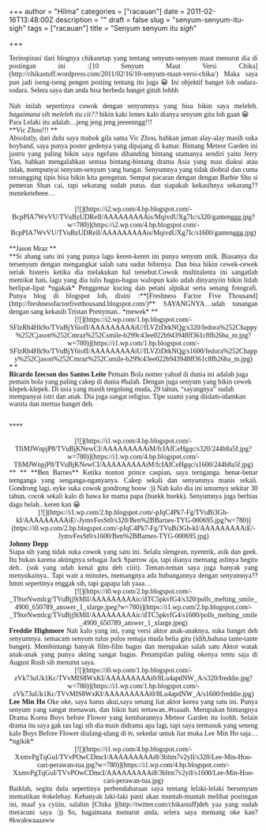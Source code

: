 +++
author = "Hilma"
categories = ["racauan"]
date = 2011-02-16T13:48:00Z
description = ""
draft = false
slug = "senyum-senyum-itu-sigh"
tags = ["racauan"]
title = "Senyum senyum itu *sigh*"

+++

<div style="text-align: justify; font-family: verdana;"><span style=";font-family: verdana; font-size: 100%;">Terinspirasi dari blognya chikasetap yang tentang senyum-senyum maut menurut dia di postingan ini :</span><span style="font-size: 100%;">[10 Senyum Maut Versi Chika](http://chikastuff.wordpress.com/2011/02/16/10-senyum-maut-versi-chika/)</span><span style=";font-family: verdana; font-size: 100%;"> Maka saya pun jadi iseng-iseng pengen posting tentang itu juga 😀 Ini objektif banget loh sodara-sodara. Selera saya dan anda bisa berbeda banget gituh lohhh</span></div><div style="text-align: justify; font-family: verdana;"><span style="font-size: 100%;"> </span></div><div style="text-align: justify; font-family: verdana;"><span style="font-size: 100%;">Nah inilah sepertinya cowok dengan senyumnya yang bisa bikin saya meleleh. <span style="font-style: italic;">bagaimana sih meleleh itu cit??</span> bikin kaki lemes kalo dianya senyum gitu loh gaan 😀</span></div><div style="text-align: justify; font-family: verdana;"><span style="font-size: 100%;"><span style="font-size: 100%;">  
 Para Lelaki itu adalah…jeng jeng jeng jeeeenngg!!!</span></span> </div><div style="text-align: justify; font-family: verdana;"><span style="font-size: 100%;">**Vic Zhou!!! **</span></div><div style="text-align: justify; font-family: verdana;"><span style="font-size: 100%;">Absolutly, dari dulu saya mabok gila sama Vic Zhou, bahkan jaman alay-alay masih suka boyband, saya punya poster gedenya yang dipajang di kamar. Bintang Meteor Garden ini justru yang paling bikin saya ngefans dibanding bintang utamanya sendiri yaitu Jerry Yan, bahkan mengalahkan semua bintang-bintang drama Asia yang mau diakui atau tidak, mempunyai senyum-senyum yang hangat. Senyumnya yang tidak diobral dan cuma tersungging tipis bisa bikin kita geregetan.  
 Sempat pacaran dengan dengan Barbie Shu si pemeran Shan cai, tapi sekarang sudah putus. dan siapakah kekasihnya sekarang?? meneketeheee…  
</span></div><div style="text-align: justify; font-family: verdana;"><span style="font-size: 100%;"> </span></div><div style="text-align: center; font-family: verdana;"><span style="font-size: 100%;">[![](https://i2.wp.com/4.bp.blogspot.com/-BcpPIA7WvVU/TVuBzUDRelI/AAAAAAAAAis/MqivdUXg7Ic/s320/gantenggg.jpg?w=780)](https://i2.wp.com/4.bp.blogspot.com/-BcpPIA7WvVU/TVuBzUDRelI/AAAAAAAAAis/MqivdUXg7Ic/s1600/gantenggg.jpg)</span></div><div style="text-align: justify; font-family: verdana;"><span style="font-size: 100%;"> </span></div><div style="text-align: justify; font-family: verdana;"><span style=";font-family: verdana; font-size: 100%;">**Jason Mraz **</span></div><div style="text-align: justify; font-family: verdana;"><span style="font-size: 100%;">**<span class="Apple-style-span" style="font-weight: normal;">Si abang satu ini yang punya lagu keren-keren ini punya senyum unik. Biasanya dia tersenyum dengan mengangkat salah satu sudut bibirnya. Dan bisa bikin cewek-cewek teriak histeris ketika dia melakukan hal tersebut.Cowok multitalenta ini sangatlah memikat hati, lagu yang dia tulis bagus-bagus walopun kalo udah dinyanyiin bikin lidah berlipat-lipat *ngakak*  
 Penggemar kucing dan petani alpukat serta senang fotografi. Punya blog di blogspot loh, disini :</span>**[Freshness Factor Five Thousand](http://freshnessfactorfivethousand.blogspot.com/)</span><span style="font-size: 100%;">**<span class="Apple-style-span" style="font-weight: normal;">  
 SAYANGNYA…udah tunangan dengan sang kekasih Tristan Prettyman.. *mewek*  
</span>**</span></div><div style="text-align: justify; font-family: verdana;"><div style="text-align: center;">[![](https://i2.wp.com/1.bp.blogspot.com/-SFlzRh4Hk9o/TVuBjY6iofI/AAAAAAAAAiU/fLVZtDrkNQg/s320/fedora%252Chappy%252Cjason%252Cmraz%252Csmile-b299c43ee022b943948ff361c8fb26ba_m.jpg?w=780)](https://i1.wp.com/1.bp.blogspot.com/-SFlzRh4Hk9o/TVuBjY6iofI/AAAAAAAAAiU/fLVZtDrkNQg/s1600/fedora%252Chappy%252Cjason%252Cmraz%252Csmile-b299c43ee022b943948ff361c8fb26ba_m.jpg)</div><div style="text-align: center;"></div><div style="text-align: left;"><span class="Apple-style-span" style="line-height: 15px;">* *</span></div><div style="text-align: left;"><span class="Apple-style-span"><span class="Apple-style-span" style="line-height: 15px;"><span style="font-weight: bold;">Ricardo Izecson dos Santos Leite</span>  
 Pemain Bola nomer yahud di dunia ini adalah juga pemain bola yang paling cakep di dunia #halah. Dengan juga senyum yang bikin cewek klepek-klepek. Di usia yang masih tergolong muda, 29 tahun, “sayangnya” sudah mempunyai istri dan anak. Dia juga sangat religius. Tipe suami yang diidam-idamkan wanita dan mertua banget deh.</span></span></div> 

<span style="font-size: 100%;">****  
</span>

<div style="text-align: center;"><span style="font-size: 100%;">[![](https://i1.wp.com/4.bp.blogspot.com/-TfiMJWnpjP8/TVuBjKNewCI/AAAAAAAAAiM/fcIAfCeHgqc/s320/244b8a5f.jpg?w=780)](https://i1.wp.com/4.bp.blogspot.com/-TfiMJWnpjP8/TVuBjKNewCI/AAAAAAAAAiM/fcIAfCeHgqc/s1600/244b8a5f.jpg)  
</span></div><span style="font-size: 100%;">**  
**  
**Ben Barnes**  
 Ketika nonton prince caspian, saya ternganga. benar-benar ternganga yang senganga-nganyanya. Cakep sekali dan senyumnya manis sekali. Gondrong lagi, eyke suka cowok gondrong boow :)) Nah kalo dia ini umurnya sekitar 30 tahun, cocok sekali kalo di bawa ke mama papa (huekk huekk). Senyumnya juga berhias dagu belah.. keren kan 😀  
</span>

<div style="text-align: center;"><span style="font-size: 100%;">[![](https://i1.wp.com/2.bp.blogspot.com/-pJqC4Pk7-Fg/TVuBi3Gh-kI/AAAAAAAAAiE/-JymvFesSt0/s320/Ben%2BBarnes-TYG-000695.jpg?w=780)](https://i0.wp.com/2.bp.blogspot.com/-pJqC4Pk7-Fg/TVuBi3Gh-kI/AAAAAAAAAiE/-JymvFesSt0/s1600/Ben%2BBarnes-TYG-000695.jpg)  
</span></div><span style="font-size: 100%;">  
</span><span style="font-size: 100%;">  
</span>

<div style="font-weight: bold;"><span style="font-size: 100%;">Johnny Depp</span></div><span style="font-size: 100%;">Siapa sih yang tidak suka cowok yang satu ini. Selalu slengean, nyentrik, asik dan geek. Itu bukan karena aktingnya sebagai Jack Sparrow aja, tapi dianya memang aslinya begitu deh.. (sok yang udah kenal gitu deh ciiit). Teman-teman saya juga banyak yang menyukainya..  
 Tapi wait a minutes, memangnya ada hubungannya dengan senyumnya?? hmm sepertinya enggak sih, tapi gapapa lah yaaa…</span>

<div style="text-align: center;"><span style="font-size: 100%;">[![](https://i0.wp.com/2.bp.blogspot.com/-_T9xeNwmlcg/TVuBjj9iMlI/AAAAAAAAAic/iITC5pkvfG4/s320/polls_melting_smile_4900_650789_answer_1_xlarge.jpeg?w=780)](https://i1.wp.com/2.bp.blogspot.com/-_T9xeNwmlcg/TVuBjj9iMlI/AAAAAAAAAic/iITC5pkvfG4/s1600/polls_melting_smile_4900_650789_answer_1_xlarge.jpeg)  
</span></div><span style="font-size: 100%;">  
</span><span style="font-weight: bold; font-size: 100%;">Freddie Highmore</span><span style="font-size: 100%;">  
 Nah kalo yang ini, yang versi aktor anak-anaknya, suka banget deh senyumnya. semacam senyum tulus polos remaja muda belia gitu (idih,bahasa tante-tante banget). Membintangi banyak film-film bagus dan merupakan salah satu Aktor watak anak-anak yang punya akting sangat bagus. Penampilan paling okenya tentu saja di August Rush sih menurut saya.</span>

<div style="text-align: center;"><span style="font-size: 100%;">[![](https://i0.wp.com/1.bp.blogspot.com/-zVk73uUk1Kc/TVvMIS8WxKI/AAAAAAAAAi0/8Lu4apdNW_A/s320/freddie.jpg?w=780)](https://i1.wp.com/1.bp.blogspot.com/-zVk73uUk1Kc/TVvMIS8WxKI/AAAAAAAAAi0/8Lu4apdNW_A/s1600/freddie.jpg)  
</span></div><span style="font-weight: bold; font-size: 100%;">Lee Min Ho</span><span style="font-size: 100%;">  
 Oke oke, saya harus akui,saya senang liat aktor korea yang satu ini. Punya senyum yang sangat menawan, dan bikin hati tertawan..#tsaaah. Merupakan bintangnya Drama Korea Boys before Flower yang kembarannya Meteor Garden itu loohh. Selain drama itu saya gak tau lagi sih dia main didrama apa lagi, tapi saya termasuk yang seneng kalo Boys Before Flower diulang-ulang di tv, sekedar untuk liat muka Lee Min Ho saja… *ngikik*  
</span>

<div style="text-align: center;"><span style="font-size: 100%;">[![](https://i1.wp.com/4.bp.blogspot.com/-XxmvPgTqGuI/TVvPOwCDmcI/AAAAAAAAAi8/3bltm7v2ylI/s320/Lee-Min-Hoo-cari-perawan-tua.jpg?w=780)](https://i1.wp.com/4.bp.blogspot.com/-XxmvPgTqGuI/TVvPOwCDmcI/AAAAAAAAAi8/3bltm7v2ylI/s1600/Lee-Min-Hoo-cari-perawan-tua.jpg)  
</span></div><span style="font-size: 100%;">  
 Baiklah, segitu dulu sepertinya perbendaharaan saya tentang lelaki-lelaki bersenyum mematikan #okelebay. Kebanyak laki-laki pasti akan muntah-muntah melihat postingan ini, maaf ya cyiiin, salahin [Chika ](http://twitter.com/chikastuff)deh yaa yang sudah meracuni saya :))  
 So, bagaimana menurut anda, selera saya memang oke kan? #kwakwaaaaww  
</span>

</div>

